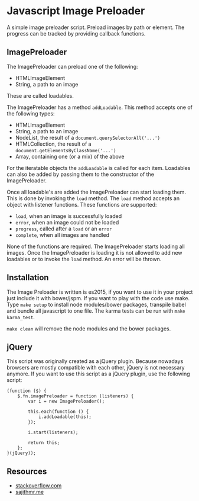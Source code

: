 # Javascript Image Preloader

A simple image preloader script.
Preload images by path or element. The progress can be tracked by providing callback functions.


## ImagePreloader

The ImagePreloader can preload one of the following:

- HTMLImageElement
- String, a path to an image

These are called loadables.


The ImagePreloader has a method `addLoadable`. This method accepts one of the following types:

- HTMLImageElement
- String, a path to an image
- NodeList, the result of a `document.querySelectorAll('...')`
- HTMLCollection, the result of a `document.getElementsByClassName('...')`
- Array, containing one (or a mix) of the above

For the iteratable objects the `addLoadable` is called for each item.
Loadables can also be added by passing them to the constructor of the ImagePreloader.

Once all loadable's are added the ImagePreloader can start loading them. This is done by invoking the `load` method.
The `load` method accepts an object with listener functions. These functions are supported:

- `load`, when an image is successfully loaded
- `error`, when an image could not be loaded
- `progress`, called after a `load` or an `error`
- `complete`, when all images are handled

None of the functions are required. The ImagePreloader starts loading all images.
Once the ImagePreloader is loading it is not allowed to add new loadables or to invoke the `load` method. An error will
be thrown.


## Installation

The Image Preloader is written is es2015, if you want to use it in your project just include it with bower/jspm. If you
want to play with the code use make. Type `make setup` to install node modules/bower packages, transpile babel and
bundle all javascript to one file.
The karma tests can be run with `make karma_test`.

`make clean` will remove the node modules and the bower packages.


## jQuery

This script was originally created as a jQuery plugin. Because nowadays browsers are mostly compatible with each other,
jQuery is not necessary anymore.
If you want to use this script as a jQuery plugin, use the following script:
```
(function ($) {
    $.fn.imagePreloader = function (listeners) {
        var i = new ImagePreloader();

        this.each(function () {
            i.addLoadable(this);
        });

        i.start(listeners);

        return this;
    };
}(jQuery));
```


## Resources

+ [stackoverflow.com](http://stackoverflow.com/questions/1977871/check-if-an-image-is-loaded-no-errors-in-javascript)
+ [sajithmr.me](http://www.sajithmr.me/javascript-check-an-image-is-loaded-or-not/)